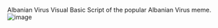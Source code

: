 Albanian Virus
Visual Basic Script of the popular Albanian Virus meme.
![image](https://github.com/user-attachments/assets/e8a18203-00f2-4a02-9294-55a44e3be199)
